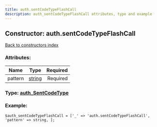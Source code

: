 ```yaml
---
title: auth.sentCodeTypeFlashCall
description: auth_sentCodeTypeFlashCall attributes, type and example
---
```

## Constructor: auth.sentCodeTypeFlashCall  
[Back to constructors index](index.md)



### Attributes:

| Name     |    Type       | Required |
|----------|:-------------:|---------:|
|pattern|[string](../types/string.md) | Required|



### Type: [auth\_SentCodeType](../types/auth_SentCodeType.md)


### Example:

```
$auth_sentCodeTypeFlashCall = ['_' => 'auth.sentCodeTypeFlashCall', 'pattern' => string, ];
```  

